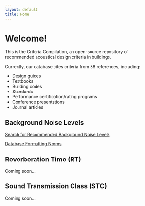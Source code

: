 ```yaml
---
layout: default
title: Home
---
```

# Welcome!
This is the Criteria Compilation, an open-source repository of recommended acoustical design criteria in buildings.

Currently, our database cites criteria from 38 references, including:
* Design guides
* Textbooks
* Building codes
* Standards
* Performance certification/rating programs
* Conference presentations
* Journal articles

## Background Noise Levels
[Search for Recommended Background Noise Levels](search.html)

[Database Formatting Norms](norms.html)

## Reverberation Time (RT)
Coming soon...

## Sound Transmission Class (STC)
Coming soon...
